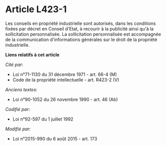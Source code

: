 # Article L423-1

Les conseils en propriété industrielle sont autorisés, dans les conditions fixées par décret en Conseil d'Etat, à recourir à
la publicité ainsi qu'à la sollicitation personnalisée. La sollicitation personnalisée est accompagnée de la communication
d'informations générales sur le droit de la propriété industrielle.

**Liens relatifs à cet article**

_Cité par_:

  - Loi n°71-1130 du 31 décembre 1971 - art. 66-4 (M)
  - Code de la propriété intellectuelle - art. R423-2 (V)

_Anciens textes_:

  - Loi n°90-1052 du 26 novembre 1990 - art. 46 (Ab)

_Codifié par_:

  - Loi n°92-597 du 1 juillet 1992

_Modifié par_:

  - Loi n°2015-990 du 6 août 2015 - art. 173
